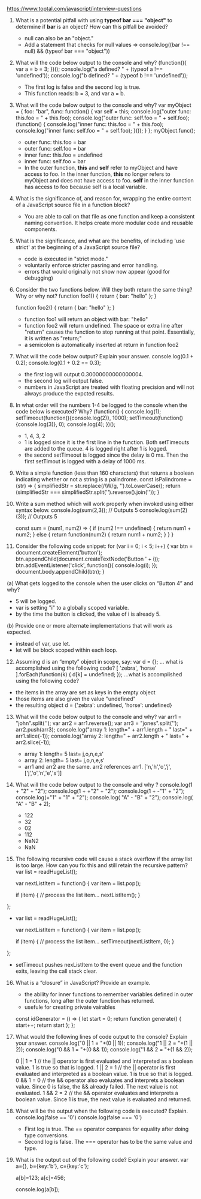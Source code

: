 https://www.toptal.com/javascript/interview-questions

1. What is a potential pitfall with using **typeof bar === "object"** to determine if **bar** is an object? How can this pitfall be avoided?

   - null can also be an "object."
   - Add a statement that checks for null values => console.log((bar !== null) && (typeof bar === "object"))

2. What will the code below output to the console and why?
   (function(){
   var a = b = 3;
   })();
   console.log("a defined? " + (typeof a !== 'undefined'));
   console.log("b defined? " + (typeof b !== 'undefined'));

   - The first log is false and the second log is true.
   - This function reads: b = 3, and var a = b.

3. What will the code below output to the console and why?
   var myObject = {
   foo: "bar",
   func: function() {
   var self = this;
   console.log("outer func: this.foo = " + this.foo);
   console.log("outer func: self.foo = " + self.foo);
   (function() {
   console.log("inner func: this.foo = " + this.foo);
   console.log("inner func: self.foo = " + self.foo);
   }());
   }
   };
   myObject.func();

   - outer func: this.foo = bar
   - outer func: self.foo = bar
   - inner func: this.foo = undefined
   - inner func: self.foo = bar
   - In the outer function, **this** and **self** refer to myObject and have access to foo. In the inner function, **this** no longer refers to myObject and does not have access to foo. **self** in the inner function has access to foo because self is a local variable.

4. What is the significance of, and reason for, wrapping the entire content of a JavaScript source file in a function block?

   - You are able to call on that file as one function and keep a consistent naming convention. It helps create more modular code and reusable components.

5. What is the significance, and what are the benefits, of including 'use strict' at the beginning of a JavaScript source file?

   - code is executed in "strict mode."
   - voluntarily enforce stricter pasring and error handling.
   - errors that would originally not show now appear (good for debugging)

6. Consider the two functions below. Will they both return the same thing? Why or why not?
   function foo1()
   {
   return {
   bar: "hello"
   };
   }

   function foo2()
   {
   return
   {
   bar: "hello"
   };
   }

   - function foo1 will return an object with bar: "hello"
   - function foo2 will return undefined. The space or extra line after "return" causes the function to stop running at that point. Essentially, it is written as "return;"
   - a semicolon is automatically inserted at return in function foo2

7. What will the code below output? Explain your answer.
   console.log(0.1 + 0.2);
   console.log(0.1 + 0.2 == 0.3);

   - the first log will output 0.30000000000000004.
   - the second log will output false.
   - numbers in JavaScript are treated with floating precision and will not always produce the expcted results.

8. In what order will the numbers 1-4 be logged to the console when the code below is executed? Why?
   (function() {
   console.log(1);
   setTimeout(function(){console.log(2)}, 1000);
   setTimeout(function(){console.log(3)}, 0);
   console.log(4);
   })();

   - 1, 4, 3, 2
   - 1 is logged since it is the first line in the function. Both setTimeouts are added to the queue. 4 is logged right after 1 is logged.
   - the second setTimeout is logged since the delay is 0 ms. Then the first setTimout is logged with a delay of 1000 ms.

9. Write a simple function (less than 160 characters) that returns a boolean indicating whether or not a string is a palindrome.
   const isPalindrome = (str) => {
   simplifiedStr = str.replace(/\W/g, '').toLowerCase();
   return (simplifiedStr === simplifiedStr.split('').reverse().join(''));
   }

10. Write a sum method which will work properly when invoked using either syntax below.
    console.log(sum(2,3)); // Outputs 5
    console.log(sum(2)(3)); // Outputs 5

    const sum = (num1, num2) => {
    if (num2 !== undefined) {
    return num1 + num2;
    } else {
    return function(num2) {
    return num1 + num2;
    }
    }
    }

11. Consider the following code snippet:
    for (var i = 0; i < 5; i++) {
    var btn = document.createElement('button');
    btn.appendChild(document.createTextNode('Button ' + i));
    btn.addEventListener('click', function(){ console.log(i); });
    document.body.appendChild(btn);
    }

(a) What gets logged to the console when the user clicks on “Button 4” and why?

- 5 will be logged.
- var is setting "i" to a globally scoped variable.
- by the time the button is clicked, the value of i is already 5.

(b) Provide one or more alternate implementations that will work as expected.

- instead of var, use let.
- let will be block scoped within each loop.

12. Assuming d is an “empty” object in scope, say:
    var d = {};
    ... what is accomplished using the following code?
    [ 'zebra', 'horse' ].forEach(function(k) {
    d[k] = undefined;
    });
    …what is accomplished using the following code?

- the items in the array are set as keys in the empty object
- those items are also given the value "undefined"
- the resulting object d = {'zebra': undefined, 'horse': undefined}

13. What will the code below output to the console and why?
    var arr1 = "john".split('');
    var arr2 = arr1.reverse();
    var arr3 = "jones".split('');
    arr2.push(arr3);
    console.log("array 1: length=" + arr1.length + " last=" + arr1.slice(-1));
    console.log("array 2: length=" + arr2.length + " last=" + arr2.slice(-1));

    - array 1: length= 5 last= j,o,n,e,s'
    - array 2: length= 5 last= j,o,n,e,s'
    - arr1 and arr2 are the same. arr2 references arr1. ['n,'h','o','j', ['j','o','n','e','s']]

14. What will the code below output to the console and why ?
    console.log(1 + "2" + "2");
    console.log(1 + +"2" + "2");
    console.log(1 + -"1" + "2");
    console.log(+"1" + "1" + "2");
    console.log( "A" - "B" + "2");
    console.log( "A" - "B" + 2);

    - 122
    - 32
    - 02
    - 112
    - NaN2
    - NaN

15. The following recursive code will cause a stack overflow if the array list is too large. How can you fix this and still retain the recursive pattern?
    var list = readHugeList();

    var nextListItem = function() {
    var item = list.pop();

    if (item) {
    // process the list item...
    nextListItem();
    }

};

- var list = readHugeList();

  var nextListItem = function() {
  var item = list.pop();

  if (item) {
  // process the list item...
  setTimeout(nextListItem, 0);
  }

};

- setTimeout pushes nexListItem to the event queue and the function exits, leaving the call stack clear.

16. What is a “closure” in JavaScript? Provide an example.

    - the ability for inner functions to remember variables defined in outer functions, long after the outer function has returned.
    - usefule for creating private vairables

    const idGenerator = () => {
    let start = 0;
    return function generate() {
    start++;
    return start
    };
    };

17. What would the following lines of code output to the console? Explain your answer.
    console.log("0 || 1 = "+(0 || 1));
    console.log("1 || 2 = "+(1 || 2));
    console.log("0 && 1 = "+(0 && 1));
    console.log("1 && 2 = "+(1 && 2));

    0 || 1 = 1 // the || operator is first evaluated and interpreted as a boolean value. 1 is true so that is logged.
    1 || 2 = 1 // the || operator is first evaluated and interpreted as a boolean value. 1 is true so that is logged.
    0 && 1 = 0 // the && operator also evaluates and interprets a boolean value. Since 0 is false, the && already failed. The next value is not evaluated.
    1 && 2 = 2 // the && operator evaluates and interprets a boolean value. Since 1 is true, the next value is evaluated and returned.

18. What will be the output when the following code is executed? Explain.
    console.log(false == '0')
    console.log(false === '0')

    - First log is true. The == operator compares for equality after doing type conversions.
    - Second log is false. The === operator has to be the same value and type.

19. What is the output out of the following code? Explain your answer.
    var a={},
    b={key:'b'},
    c={key:'c'};

    a[b]=123;
    a[c]=456;

    console.log(a[b]);
